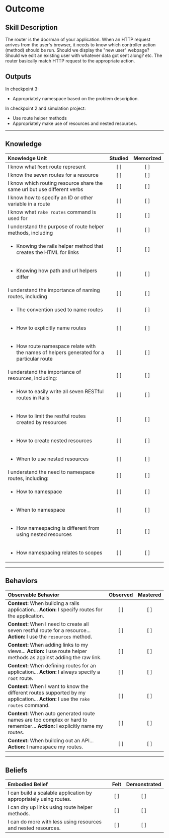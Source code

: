# Outcome

Skill Description
----------
The router is the doorman of your application. When an HTTP request arrives from the user's browser, it needs to know which controller action (method) should be run. Should we display the "new user" webpage? Should we edit an existing user with whatever data got sent along? etc. The router basically match HTTP request to the appropriate action.

Outputs
----------
In checkpoint 3:
- Appropriately namespace based on the problem description.

In checkpoint 2 and simulation project:
- Use route helper methods
- Appropriately make use of resources and nested resources.


----------
## **Knowledge**


| Knowledge Unit   |      Studied      | Memorized |
|:-------------|:------------------:|:--------:|
| I know what `Root` route represent | [ ] | [ ]  |
| I know the seven routes for a resource | [ ] | [ ]  |
| I know which routing resource share the same url but use different verbs | [ ] | [ ]  |
| I know how to specify an ID or other variable in a route | [ ] | [ ]  |
| I know what `rake routes` command is used for | [ ] | [ ]  |
| I understand the purpose of route helper methods, including | [ ] | [ ]  |
| <ul><li> Knowing the rails helper method that creates the HTML for links | [ ] | [ ]  |
| <ul><li> Knowing how path and url helpers differ| [ ] | [ ]  |
| I understand the importance of naming routes, including | [ ] | [ ]  |
| <ul><li> The convention used to name routes | [ ] | [ ]  |
| <ul><li> How to explicitly name routes | [ ] | [ ]  |
| <ul><li> How route namespace relate with the names of helpers generated for a particular route | [ ] | [ ]  |
| I understand the importance of resources, including: | [ ] | [ ]  |
| <ul><li> How to easily write all seven RESTful routes in Rails | [ ] | [ ]  |
| <ul><li> How to limit the restful routes created by resources | [ ] | [ ]  |
| <ul><li> How to create nested resources | [ ] | [ ]  |
| <ul><li> When to use nested resources | [ ] | [ ]  |
| I understand the need to namespace routes, including: | [ ] | [ ]  |
| <ul><li> How to namespace | [ ] | [ ]  |
| <ul><li> When to namespace | [ ] | [ ]  |
| <ul><li> How namespacing is different from using nested resources | [ ] | [ ]  |
| <ul><li> How namespacing relates to scopes | [ ] | [ ]  |

----------


## **Behaviors**

| Observable Behavior   |      Observed      | Mastered |
|:-------------|:------------------:|:--------:|
| **Context:** When building a rails application... **Action:** I specify routes for the application. | [ ] | [ ]  |
| **Context:** When I need to create all seven restful route for a resource... **Action:** I use the `resources` method. | [ ] | [ ]  |
| **Context:** When adding links to my views... **Action:** I use route helper methods as against adding the raw link. | [ ] | [ ]  |
| **Context:** When defining routes for an application... **Action:** I always specify a `root` route. | [ ] | [ ]  |
| **Context:** When I want to know the different routes supported by my application... **Action:** I use the `rake routes` command. | [ ] | [ ]  |
| **Context:** When auto generated route names are too complex or hard to remember... **Action:** I explicitly name my routes. | [ ] | [ ]  |
| **Context:** When building out an API... **Action:** I namespace my routes. | [ ] | [ ]  |


----------


## **Beliefs**


| Embodied Belief   |      Felt      | Demonstrated |
|:-------------|:------------------:|:--------:|
| I can build a scalable application by appropriately using routes. | [ ] | [ ]  |
| I can dry up links using route helper methods. | [ ] | [ ]  |
| I can do more with less using resources and nested resources. | [ ] | [ ]  |

